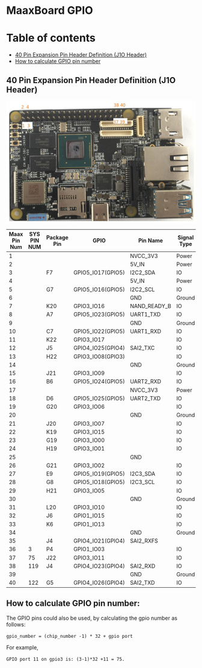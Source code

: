 # MaaxBoard GPIO

Table of contents
=================

<!--ts-->
  * [ 40 Pin Expansion Pin Header Definition (J1O Header)](#40-pin-expansion-pin-header-definition-j1o-header)
  * [ How to calculate GPIO pin number](#how-to-calculate-gpio-pin-number)
  
<!--te-->


## 40 Pin Expansion Pin Header Definition (J1O Header)

![40Pin Pin Header Pin1 Position](pics/maxboardpinout_DVkjJFglZm.jpg)


| Maax Pin Num | SYS PIN NUM| Package Pin   | GPIO | Pin Name | Signal Type |  DT Defination
| ------------- | ------------- | ------------- | ------------- | ------------- | ------------- | ------|
| 1 || |  |NVCC_3V3 | Power  |  
| 2 || |  |5V_IN | Power  |  
| 3 || F7| GPIO5_IO17(GPIO5) |I2C2_SDA | IO |  
| 4 || |  |5V_IN | Power |  
| 5 || G7| GPIO5_IO16(GPIO5) |I2C2_SCL | IO |  
| 6 || |  |GND | Ground |  
| 7 || K20 | GPIO3_IO16 | NAND_READY_B | IO |  
| 8 || A7| GPIO5_IO23(GPIO5) |UART1_TXD | IO | 
| 9 || |  |GND | Ground |  
| 10 || C7| GPIO5_IO22(GPIO5) |UART1_RXD  | IO |  
| 11 || K22| GPIO3_IO17 |   | IO |  
| 12 || J5| GPIO4_IO25(GPIO4) |SAI2_TXC  | IO |  
| 13 || H22| GPIO3_IO08(GPIO3) |  | IO |  
| 14 || | |GND | Ground |  
| 15 || J21| GPIO3_IO09 |  | IO |  
| 16 || B6| GPIO5_IO24(GPIO5) |UART2_RXD  | IO  |  
| 17 || | |NVCC_3V3  | Power |  
| 18 || D6| GPIO5_IO25(GPIO5) |UART2_TXD  | IO |  
| 19 || G20| GPIO3_IO06 |  | IO |  
| 20 || | |GND  | Ground |  
| 21 || J20| GPIO3_IO07 |  | IO |  
| 22 || K19| GPIO3_IO15 |  | IO |  
| 23 || G19| GPIO3_IO00 |  | IO |  
| 24 || H19| GPIO3_IO01 |  | IO |  
| 25 || | |GND  |  |  
| 26 || G21| GPIO3_IO02|  | IO |  
| 27 || E9| GPIO5_IO19(GPIO5) |I2C3_SDA  | IO |  
| 28 || G8| GPIO5_IO18(GPIO5) |I2C3_SCL  | IO |  
| 29 || H21| GPIO3_IO05 |  | IO |  
| 30 || | |GND  | Ground |  
| 31 || L20| GPIO3_IO10 |  | IO |  
| 32 || J6| GPIO1_IO15 |  | IO |  MX8MQ_IOMUXC_GPIO1_IO15_PWM4_OUT |
| 33 || K6| GPIO1_IO13 |  | IO |  MX8MQ_IOMUXC_GPIO1_IO13_PWM2_OUT |
| 34 || | |GND  | Ground |  
| 35 || J4| GPIO4_IO21(GPIO4) |SAI2_RXFS  |  |  
| 36 |3| P4| GPIO1_IO03 |   | IO |  
| 37 |75| J22| GPIO3_IO11 |  | IO | 
| 38 |119| J4| GPIO4_IO23(GPIO4) |SAI2_RXD  | IO | MX8MQ_IOMUXC_SAI2_RXD0_GPIO4_IO23 |
| 39 || | |GND  | Ground |  
| 40 |122| G5| GPIO4_IO26(GPIO4) |SAI2_TXD  | IO |  MX8MQ_IOMUXC_SAI2_TXD0_GPIO4_IO26 |

## How to calculate GPIO pin number: 

The GPIO pins could also be used, by calculating the gpio number as follows:
```
gpio_number = (chip_number -1) * 32 + gpio port
```
For example,
```
GPIO port 11 on gpio3 is: (3-1)*32 +11 = 75.
```
